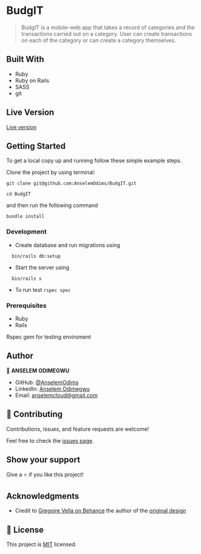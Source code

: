 # BudgIT
>  BudgIT is a mobile-web app that takes a record of categories and the transactions carried out on a category. User can create transactions on each of the category or can create a category themselves. 

## Built With

- Ruby
- Ruby on Rails
- SASS
- git

## Live Version
[Live version](https://thawing-castle-09878.herokuapp.com/)
## Getting Started

To get a local copy up and running follow these simple example steps.

Clone the project by using terminal:

```
git clone git@github.com:AnselemOdims/BudgIT.git

```
```
cd BudgIT

```
and then run the following command

```
bundle install
```

### Development

- Create database and run migrations using 
```
  bin/rails db:setup
```
- Start the server using 
```
  bin/rails s
```

- To run test 
  `rspec spec`

### Prerequisites

- Ruby
- Rails

Rspec gem for testing enviroment

## Author

👤 **ANSELEM ODIMEGWU**

- GitHub: [@AnselemOdims](https://github.com/AnselemOdims)
- LinkedIn: [Anselem Odimegwu](https://www.linkedin.com/in/anselem-odimegwu/)
- Email: anselemcloud@gmail.com

## 🤝 Contributing

Contributions, issues, and feature requests are welcome!

Feel free to check the [issues page](https://github.com/AnselemOdims/fitness_blog/issues).

## Show your support

Give a ⭐️ if you like this project!

## Acknowledgments

- Credit to [Gregoire Vella on Behance](https://www.behance.net/gregoirevella) the author of the [original design](https://www.behance.net/gallery/19759151/Snapscan-iOs-design-and-branding?tracking_source=)

## 📝 License

This project is [MIT](./MIT.md) licensed.
